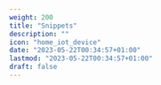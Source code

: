 ```yaml
---
weight: 200
title: "Snippets"
description: ""
icon: "home_iot_device"
date: "2023-05-22T00:34:57+01:00"
lastmod: "2023-05-22T00:34:57+01:00"
draft: false
---
```

